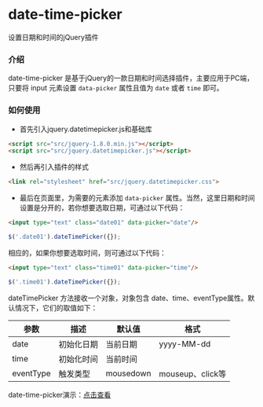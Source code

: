# date-time-picker
设置日期和时间的jQuery插件

### 介绍

date-time-picker 是基于jQuery的一款日期和时间选择插件，主要应用于PC端，只要将 input 元素设置 `data-picker` 属性且值为 `date` 或者 `time` 即可。

### 如何使用

- 首先引入jquery.datetimepicker.js和基础库

```html
<script src="src/jquery-1.8.0.min.js"></script>
<script src="src/jquery.datetimepicker.js"></script>
```

- 然后再引入插件的样式

```html
<link rel="stylesheet" href="src/jquery.datetimepicker.css">
```

- 最后在页面里，为需要的元素添加 `data-picker` 属性。当然，这里日期和时间设置是分开的，若你想要选取日期，可通过以下代码：

```html
<input type="text" class="date01" data-picker="date"/>
```

```javascript
$('.date01').dateTimePicker({});
```

相应的，如果你想要选取时间，则可通过以下代码：

```html
<input type="text" class="time01" data-picker="time"/>
```

```javascript
$('.time01').dateTimePicker({});
```

dateTimePicker 方法接收一个对象，对象包含 date、time、eventType属性。默认情况下，它们的取值如下：

| **参数** | **描述** | **默认值** | **格式** |
|----------|----------|------------|----------|
| date | 初始化日期 | 当前日期 | yyyy-MM-dd |
| time | 初始化时间 | 当前时间 || hh：mm：ss |
| eventType | 触发类型 | mousedown | mouseup、click等 |

date-time-picker演示：[点击查看](http://joy-yi0905.github.io/date-time-picker/demo/demo.html)

